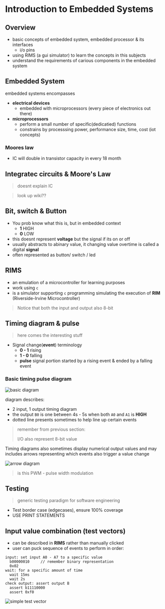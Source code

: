# Introduction to Embedded Systems

## Overview

- basic concepts of embedded system, embedded processor & its interfaces
  - i/o pins
- using RIMS (a gui simulator) to learn the concepts in this subjects
- understand the requirements of carious components in the embedded system

## Embedded System

embedded systems encompasses
- **electrical devices**
  - embedded with microprocessors (every piece of electronics out there)
- **microprocessors**
  - perform a small number of specific(dedicatied) functions
  - constrains by processsing power, performance size, time, cost (iot concepts)

### Moores law

- IC will double in transistor capacity in every 18 month

## Integratec circuits & Moore's Law

> doesnt explain IC

> look up wiki??

## Bit, switch & Button

- You prob know what this is, but in embedded context
  - **1** HIGH
  - **0** LOW
- this doesnt represent **voltage** but the signal if its on or off
- usually abstracts to abinary value, it changing value overtime is called a digital **signal** 
- often represented as button/ switch / led

## RIMS

- an emulation of a microcontroller for learning purposes
- work using `c`
- is a simulator supporting `c` programming simulating the execution of **RIM** (Riverside-Irvine Microcontroller)

> Notice that both the input and output also 8-bit

## Timing diagram & pulse

> here comes the interesting stuff

- Signal change(**event**) terminology
  - **0 - 1** rising
  - **1 - 0** falling
  - **pulse** signal portion started by a rising event & ended by a falling event

### Basic timing pulse diagram

![basic diagram](basic_diagram.png)

diagram describes:
- 2 input, 1 output timing diagram
- the output `B0` is one between 4s - 5s when both `A0` and `A1` is **HIGH**
- dotted line presents sometimes to help line up certain events

> remember from previous section:
>
> I/O also represent 8-bit value

Timing diagrams also sometimes display numerical output values and may includes arrows representing which events also trigger a value change

![arrow diagram](arrow_diagram.png)




> is this PWM - pulse width modulation

## Testing

> generic testing paradigm for software engineering

- Test border case (edgecases), ensure 100% coverage
- USE PRINT STATEMENTS 

## Input value combination (test vectors)

- can be described in **RIMS** rather than manually clicked
- user can puck sequence of events to perform in order:

```
input: set input A0 - A7 to a specific value
  b00000010     // remember binary representation
  0x02
wait: for a specific amount of time
  wait 15ms
  wait 2s
check output: assert output B
  assert b11110000
  assert 0xf0
```

![simple test vector](test_vectpr.png)